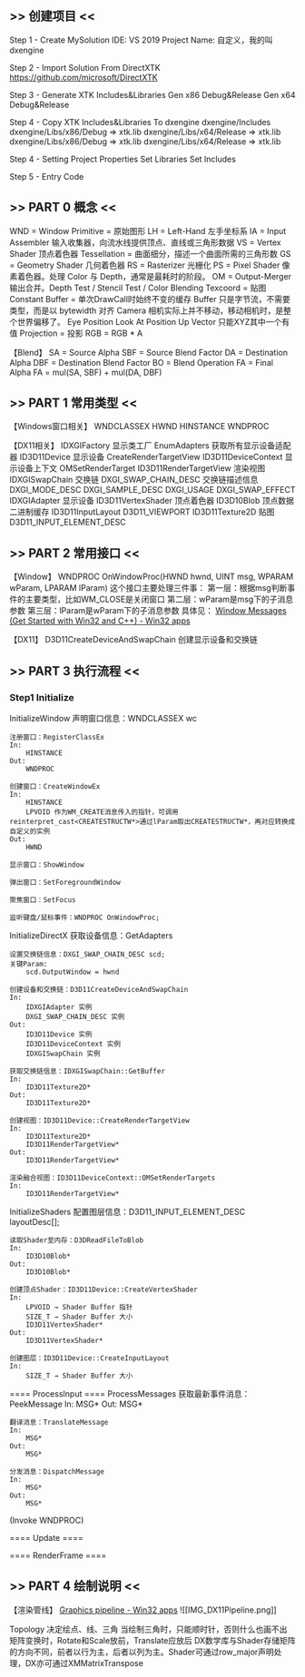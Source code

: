 ## >> 创建项目 <<
Step 1 - Create MySolution
	IDE: VS 2019
	Project Name: 自定义，我的叫dxengine

Step 2 - Import Solution From DirectXTK
	https://github.com/microsoft/DirectXTK

Step 3 - Generate XTK Includes&Libraries
	Gen x86 Debug&Release
	Gen x64 Debug&Release

Step 4 - Copy XTK Includes&Libraries To dxengine
	dxengine/Includes
	dxengine/Libs/x86/Debug ⇒ xtk.lib
	dxengine/Libs/x64/Release ⇒ xtk.lib
	dxengine/Libs/x86/Debug ⇒ xtk.lib
	dxengine/Libs/x64/Release ⇒ xtk.lib

Step 4 - Setting Project Properties
	Set Libraries
	Set Includes

Step 5 - Entry Code

## **>> PART 0 概念 <<**
WND = Window
Primitive = 原始图形
LH = Left-Hand 左手坐标系
IA = Input Assembler 输入收集器，向流水线提供顶点、直线或三角形数据
VS = Vertex Shader 顶点着色器
Tessellation = 曲面细分，描述一个曲面所需的三角形数
GS = Geometry Shader 几何着色器
RS = Rasterizer 光栅化
PS = Pixel Shader 像素着色器。处理 Color 与 Depth，通常是最耗时的阶段。
OM = Output-Merger 输出合并。Depth Test / Stencil Test / Color Blending
Texcoord = 贴图
Constant Buffer = 单次DrawCall时始终不变的缓存
Buffer 只是字节流，不需要类型，而是以 bytewidth 对齐
Camera 相机实际上并不移动，移动相机时，是整个世界偏移了。
Eye Position
Look At Position
Up Vector 只能XYZ其中一个有值
Projection = 投影
RGB = RGB * A

【Blend】
SA = Source Alpha
SBF = Source Blend Factor
DA = Destination Alpha
DBF = Destination Blend Factor
BO = Blend Operation
FA = Final Alpha
FA = mul(SA, SBF) + mul(DA, DBF)

## **>> PART 1 常用类型 <<**
【Windows窗口相关】
WNDCLASSEX
HWND
HINSTANCE
WNDPROC

【DX11相关】
IDXGIFactory 显示类工厂
EnumAdapters 获取所有显示设备适配器
ID3D11Device 显示设备
CreateRenderTargetView
ID3D11DeviceContext 显示设备上下文
OMSetRenderTarget
ID3D11RenderTargetView 渲染视图
IDXGISwapChain 交换链
DXGI_SWAP_CHAIN_DESC 交换链描述信息
DXGI_MODE_DESC
DXGI_SAMPLE_DESC
DXGI_USAGE
DXGI_SWAP_EFFECT
IDXGIAdapter 显示设备
ID3D11VertexShader 顶点着色器
ID3D10Blob 顶点数据二进制缓存
ID3D11InputLayout
D3D11_VIEWPORT
ID3D11Texture2D 贴图
D3D11_INPUT_ELEMENT_DESC

## **>> PART 2 常用接口 <<**
【Window】
WNDPROC OnWindowProc(HWND hwnd, UINT msg, WPARAM wParam, LPARAM lParam)
这个接口主要处理三件事：
	第一层：根据msg判断事件的主要类型，比如WM_CLOSE是关闭窗口
	第二层：wParam是msg下的子消息参数
	第三层：lParam是wParam下的子消息参数
具体见：
[Window Messages (Get Started with Win32 and C++) - Win32 apps](https://docs.microsoft.com/en-us/windows/win32/learnwin32/window-messages)

【DX11】
D3D11CreateDeviceAndSwapChain 创建显示设备和交换链

## >> PART 3 执行流程 <<
### **Step1 Initialize**
InitializeWindow
	声明窗口信息：WNDCLASSEX wc
	
	注册窗口：RegisterClassEx
	In:
		HINSTANCE
	Out:
		WNDPROC
	
	创建窗口：CreateWindowEx
	In:
		HINSTANCE
		LPVOID 作为WM_CREATE消息传入的指针，可调用reinterpret_cast<CREATESTRUCTW*>通过lParam取出CREATESTRUCTW*，再对应转换成自定义的实例
	Out:
		HWND
	
	显示窗口：ShowWindow
	
	弹出窗口：SetForegroundWindow
	
	聚焦窗口：SetFocus
	
	监听键盘/鼠标事件：WNDPROC OnWindowProc;

InitializeDirectX
	获取设备信息：GetAdapters

	设置交换链信息：DXGI_SWAP_CHAIN_DESC scd;
	关键Param:
		scd.OutputWindow = hwnd

	创建设备和交换链：D3D11CreateDeviceAndSwapChain
	In:
		IDXGIAdapter 实例
		DXGI_SWAP_CHAIN_DESC 实例
	Out:
		ID3D11Device 实例
		ID3D11DeviceContext 实例
		IDXGISwapChain 实例
		
	获取交换链信息：IDXGISwapChain::GetBuffer
	In:
		ID3D11Texture2D*
	Out:
		ID3D11Texture2D*
	
	创建视图：ID3D11Device::CreateRenderTargetView
	In:
		ID3D11Texture2D*
		ID3D11RenderTargetView*
	Out:
		ID3D11RenderTargetView*
	
	渲染融合视图：ID3D11DeviceContext::OMSetRenderTargets
	In:
		ID3D11RenderTargetView*

InitializeShaders
	配置图层信息：D3D11_INPUT_ELEMENT_DESC layoutDesc[];
	
	读取Shader至内存：D3DReadFileToBlob
	In:
		ID3D10Blob*
	Out:
		ID3D10Blob*
	
	创建顶点Shader：ID3D11Device::CreateVertexShader
	In:
		LPVOID → Shader Buffer 指针
		SIZE_T → Shader Buffer 大小
		ID3D11VertexShader*
	Out:
		ID3D11VertexShader*
	
	创建图层：ID3D11Device::CreateInputLayout
	In:
		SIZE_T → Shader Buffer 大小

==== ProcessInput ====
ProcessMessages
	获取最新事件消息：PeekMessage
	In:
		MSG*
	Out:
		MSG*
	
	翻译消息：TranslateMessage
	In:
		MSG*
	Out:
		MSG*
	
	分发消息：DispatchMessage
	In:
		MSG*
	Out:
		MSG*

(Invoke WNDPROC)

==== Update ====

==== RenderFrame ====

## >> PART 4 绘制说明 <<

【渲染管线】
[Graphics pipeline - Win32 apps](https://docs.microsoft.com/en-us/windows/win32/direct3d11/overviews-direct3d-11-graphics-pipeline)
![[IMG_DX11Pipeline.png]]

Topology 决定绘点、线、三角
当绘制三角时，只能顺时针，否则什么也画不出
矩阵变换时，Rotate和Scale放前，Translate应放后
DX数学库与Shader存储矩阵的方向不同，前者以行为主，后者以列为主。Shader可通过row_major声明处理，DX亦可通过XMMatrixTranspose